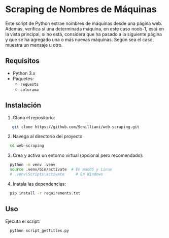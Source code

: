 # Scraping de Nombres de Máquinas

Este script de Python extrae nombres de máquinas desde una página web.
Además, verifica si una determinada máquina, en este caso noob-1, está en la vista principal, si no está, considera que ha pasado a la siguiente página y que se ha agregado una o más nuevas máquinas. Según sea el caso, muestra un mensaje u otro.

## Requisitos

- Python 3.x
- Paquetes:
  - `requests`
  - `colorama`

## Instalación

1. Clona el repositorio:

```bash
   git clone https://github.com/Senilliani/web-scraping.git
```

2. Navega al directorio del proyecto

```bash
  cd web-scraping
```

3. Crea y activa un entorno virtual (opcional pero recomendado):

```bash
  python -m venv .venv
  source .venv/bin/activate  # En macOS y Linux
  # .venv\Scripts\activate     # En Windows
```

4. Instala las dependencias:

```bash
  pip install -r requirements.txt
```

## Uso

Ejecuta el script:

```bash
  python script_getTitles.py
```
